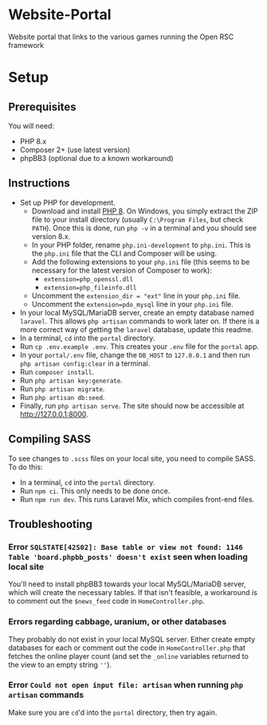 # Website-Portal
Website portal that links to the various games running the Open RSC framework

# Setup
## Prerequisites
You will need:
- PHP 8.x
- Composer 2+ (use latest version)
- phpBB3 (optional due to a known workaround)

## Instructions
- Set up PHP for development.
   - Download and install [PHP 8](https://windows.php.net/download#php-8.0). On Windows, you simply extract the ZIP file to your install directory (usually `C:\Program Files`, but check `PATH`). Once this is done, run `php -v` in a terminal and you should see version 8.x.
   - In your PHP folder, rename `php.ini-development` to `php.ini`. This is the `php.ini` file that the CLI and Composer will be using.
   - Add the following extensions to your `php.ini` file (this seems to be necessary for the latest version of Composer to work):
      - `extension=php_openssl.dll`
      - `extension=php_fileinfo.dll`
   - Uncomment the `extension_dir = "ext"` line in your `php.ini` file.
   - Uncomment the `extension=pdo_mysql` line in your `php.ini` file.
- In your local MySQL/MariaDB server, create an empty database named `laravel`. This allows `php artisan` commands to work later on. If there is a more correct way of getting the `laravel` database, update this readme.
- In a terminal, `cd` into the `portal` directory.
- Run `cp .env.example .env`. This creates your `.env` file for the `portal` app.
- In your `portal/.env` file, change the `DB_HOST` to `127.0.0.1` and then run `php artisan config:clear` in a terminal.
- Run `composer install`.
- Run `php artisan key:generate`.
- Run `php artisan migrate`.
- Run `php artisan db:seed`.
- Finally, run `php artisan serve`. The site should now be accessible at http://127.0.0.1:8000.

## Compiling SASS
To see changes to `.scss` files on your local site, you need to compile SASS. To do this:
- In a terminal, `cd` into the `portal` directory.
- Run `npm ci`. This only needs to be done once.
- Run `npm run dev`. This runs Laravel Mix, which compiles front-end files.

## Troubleshooting

### Error `SQLSTATE[42S02]: Base table or view not found: 1146 Table 'board.phpbb_posts' doesn't exist` seen when loading local site
You'll need to install phpBB3 towards your local MySQL/MariaDB server, which will create the necessary tables. If that isn't feasible, a workaround is to comment out the `$news_feed` code in `HomeController.php`.

### Errors regarding cabbage, uranium, or other databases
They probably do not exist in your local MySQL server. Either create empty databases for each or comment out the code in `HomeController.php` that fetches the online player count (and set the `_online` variables returned to the view to an empty string `''`).

### Error `Could not open input file: artisan` when running `php artisan` commands
Make sure you are `cd`'d into the `portal` directory, then try again.